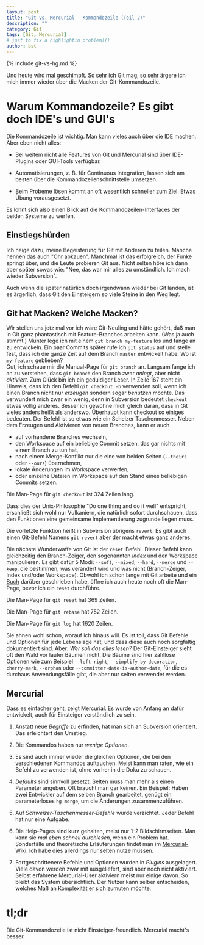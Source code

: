 ```yaml
---
layout: post
title: "Git vs. Mercurial - Kommandozeile (Teil 2)"
description: ""
category: Git
tags: [Git, Mercurial]
# just to fix a highlightin problem]()
author: bst
---
```


{% include git-vs-hg.md %}

Und heute wird mal geschimpft. So sehr ich Git mag,
so sehr ärgere ich mich immer wieder über die Macken 
der Git-Kommandozeile.

Warum Kommandozeile? Es gibt doch IDE's und GUI's
=================================================

Die Kommandozeile ist wichtig. Man kann vieles auch über die
IDE machen. Aber eben nicht alles:

 * Bei weitem nicht alle Features von Git und Mercurial sind
   über IDE-Plugins oder GUI-Tools verfügbar.

 * Automatisierungen, z. B. für Continuous Integration,
   lassen sich am besten über die Kommandozeilenschnittstelle
   umsetzen.
  
 * Beim Probeme lösen kommt an oft wesentlich schneller zum
   Ziel. Etwas Übung vorausgesetzt.

Es lohnt sich also einen Blick auf die Kommandozeilen-Interfaces
der beiden Systeme zu werfen.

Einstiegshürden
---------------

Ich neige dazu, meine Begeisterung für Git mit Anderen zu teilen.
Manche nennen das auch "Ohr abkauen". Manchmal ist das 
erfolgreich, der Funke springt über, und die Leute probieren
Git aus. Nicht selten höre ich dann aber später sowas wie: 
"Nee, das war mir alles zu umständlich. Ich mach wieder Subversion". 

Auch wenn die später natürlich doch irgendwann wieder bei Git landen,
ist es ärgerlich, dass Git den Einsteigern so viele Steine in den Weg legt.

Git hat Macken? Welche Macken?
------------------------------

Wir stellen uns jetz mal vor ich wäre Git-Neuling und hätte gehört,
daß man in Git ganz phantastisch mit Feature-Branches arbeiten kann.
(Was ja auch stimmt.) 
Munter lege ich mit einem `git branch my-feature` los 
und fange an zu entwickeln.
Ein paar Commits später rufe ich `git status` auf und stelle fest,
dass ich die ganze Zeit auf dem Branch `master` entwickelt habe.
Wo ist `my-feature` geblieben? 	
Gut, ich schaue mir die Manual-Page für `git branch` an. 
Langsam fange ich an zu verstehen, dass `git branch` den Branch zwar *anlegt*, 
aber nicht *aktiviert*. 
Zum Glück bin ich ein geduldiger Leser. 
In Zeile 167 steht ein Hinweis, dass ich den Befehl `git checkout -b` verwenden soll, 
wenn ich einen Branch nicht nur *erzeugen* sondern sogar  *benutzen* möchte.
Das verwundert mich zwar ein wenig, denn in Subversion bedeutet `checkout` etwas völlig anderes.
Besser ich gewöhne mich gleich daran, dass in Git vieles anders heißt als anderswo.
Überhaupt kann checkout so einiges bedeuten. Der Befehl ist so etwas wie ein Scheizer
Taschenmesser. Neben dem Erzeugen und Aktivieren von neuen Branches,
kann er auch 

 * auf vorhandene Branches wechseln,
 * den Workspace auf ein beliebige Commit setzen, das gar nichts mit einem Branch zu tun hat,
 * nach einem Merge-Konflikt nur die eine von beiden Seiten (`--theirs` oder `--ours`) übernehmen,
 * lokale Änderungen im Workspace verwerfen,
 * oder einzelne Dateien im Workspace auf den Stand eines beliebigen Commits setzen.

Die Man-Page für `git checkout` ist 324 Zeilen lang. 

Dass dies der Unix-Philosophie "Do one thing and do it well"
entspricht, erschließt sich wohl nur Vulkaniern, 
die natürlich sofort durchschauen, 
dass den Funktionen eine gemeinsame Implementierung zugrunde liegen muss.

Die vorletzte Funktion heißt in Subversion übrigens `revert`. Es gibt auch einen Git-Befehl
Namens `git revert` aber der macht etwas ganz anderes.

Die nächste Wunderwaffe von Git ist der `reset`-Befehl. Dieser Befehl kann gleichzeitig
den Branch-Zeiger, den sogenannten *Index* und den Workspace manipulieren. 
Es gibt dafür 5 Modi: `--soft`, `--mixed`, `--hard`, `--merge` und `--keep`, 
die bestimmen, was verändert wird und was nicht (Branch-Zeiger, Index und/oder Workspace). 
Obwohl ich schon lange mit Git arbeite und ein [Buch](../../../../../git-buch/) darüber geschrieben habe,
öffne ich auch heute noch oft die Man-Page, bevor ich ein `reset` durchführe.

Die Man-Page für `git reset` hat 369 Zeilen.

Die Man-Page für `git rebase` hat 752 Zeilen.

Die Man-Page für `git log` hat 1620 Zeilen. 

Sie ahnen wohl schon, worauf ich hinaus will.
Es ist toll, dass Git Befehle und Optionen für jede Lebenslage hat,
und dass diese auch noch sorgfältig dokumentiert sind.
Aber: *Wer soll das alles lesen?*
Der Git-Einsteiger sieht oft den Wald vor lauter Bäumen nicht.
Die Bäume sind hier zahllose Optionen wie zum Beispiel `--left-right`, 
`--simplify-by-decoration`, `--cherry-mark`, `--orphan` 
oder `--committer-date-is-author-date`, für die es durchaus
Anwendungsfälle gibt, die aber nur selten verwendet werden.

Mercurial
---------

Dass es einfacher geht, zeigt Mercurial. Es wurde von Anfang
an dafür entwickelt, auch für Einsteiger verständlich zu sein.

 1. Anstatt neue *Begriffe* zu erfinden, hat man sich an Subversion
    orientiert. Das erleichtert den Umstieg.
 
 2. Die Kommandos haben nur *wenige Optionen*.

 3. Es sind auch immer wieder die gleichen Optionen, die bei den verschiedenen
    Kommandos auftauchen. Meist kann man raten, 
    wie ein Befehl zu verwenden ist,
    ohne vorher in die Doku zu schauen.
 
 3. *Defaults* sind sinnvoll gesetzt. Selten muss man mehr als
    einen Parameter angeben. Oft braucht man gar keinen.
    Ein Beispiel: Haben zwei Entwickler auf dem
    selben Branch gearbeitet, genügt ein parameterloses
    `hg merge`, um die Änderungen zusammenzuführen.

 4. Auf *Schweizer-Taschenmesser-Befehle* wurde verzichtet.
    Jeder Befehl hat nur eine Aufgabe. 

 5. Die Help-Pages sind kurz gehalten, meist nur 1-2 Bildschirmseiten.
    Man kann sie *mal eben schnell durchlesen*, wenn ein Problem hat.
    Sonderfälle und theoretische Erläuterungen findet man im
    [Mercurial-Wiki](http://mercurial.selenic.com/wiki/).
    Ich habe dies allerdings nur selten nutze müssen.

 6. Fortgeschrittenere Befehle und Optionen wurden in *Plugins*
    ausgelagert. Viele davon werden zwar mit ausgeliefert,
    sind aber noch nicht aktiviert. Selbst erfahrene 
    Mercurial-User aktiviern meist nur einige davon.
    So bleibt das System übersichtlich. Der Nutzer
    kann selber entscheiden, welches Maß an Komplexität er 
    sich zumuten möchte.

tl;dr
=====

Die Git-Kommandozeile ist nicht Einsteiger-freundlich. Mercurial macht's besser.
